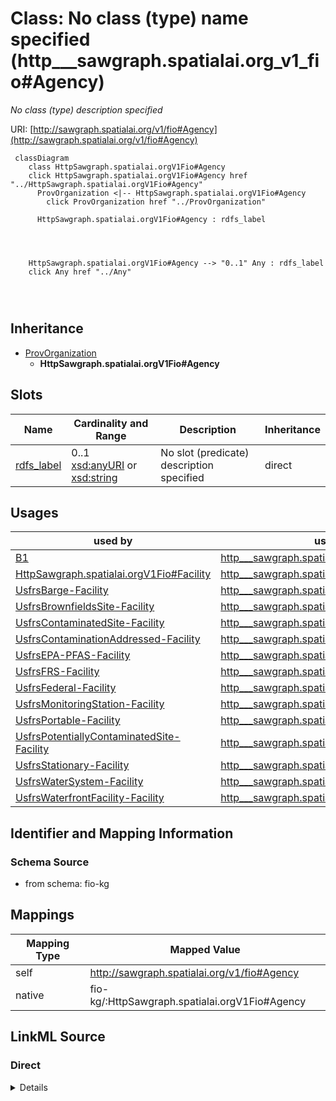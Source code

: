 

# Class: No class (type) name specified (http___sawgraph.spatialai.org_v1_fio#Agency)


_No class (type) description specified_





URI: [http://sawgraph.spatialai.org/v1/fio#Agency](http://sawgraph.spatialai.org/v1/fio#Agency)






```mermaid
 classDiagram
    class HttpSawgraph.spatialai.orgV1Fio#Agency
    click HttpSawgraph.spatialai.orgV1Fio#Agency href "../HttpSawgraph.spatialai.orgV1Fio#Agency"
      ProvOrganization <|-- HttpSawgraph.spatialai.orgV1Fio#Agency
        click ProvOrganization href "../ProvOrganization"
      
      HttpSawgraph.spatialai.orgV1Fio#Agency : rdfs_label
        
          
    
    
    HttpSawgraph.spatialai.orgV1Fio#Agency --> "0..1" Any : rdfs_label
    click Any href "../Any"

        
      
```





## Inheritance
* [ProvOrganization](../classes/ProvOrganization.md)
    * **HttpSawgraph.spatialai.orgV1Fio#Agency**



## Slots

| Name | Cardinality and Range | Description | Inheritance |
| ---  | --- | --- | --- |
| [rdfs_label](../slots/rdfs_label.md) | 0..1 <br/> [xsd:anyURI](http://www.w3.org/2001/XMLSchema#anyURI)&nbsp;or&nbsp;<br />[xsd:string](http://www.w3.org/2001/XMLSchema#string) | No slot (predicate) description specified | direct |





## Usages

| used by | used in | type | used |
| ---  | --- | --- | --- |
| [B1](../classes/B1.md) | [http___sawgraph.spatialai.org_v1_fio#ofAgency](../slots/http___sawgraph.spatialai.org_v1_fio#ofAgency.md) | any_of[range] | [HttpSawgraph.spatialai.orgV1Fio#Agency](../classes/HttpSawgraph.spatialai.orgV1Fio#Agency.md) |
| [HttpSawgraph.spatialai.orgV1Fio#Facility](../classes/HttpSawgraph.spatialai.orgV1Fio#Facility.md) | [http___sawgraph.spatialai.org_v1_fio#ofAgency](../slots/http___sawgraph.spatialai.org_v1_fio#ofAgency.md) | any_of[range] | [HttpSawgraph.spatialai.orgV1Fio#Agency](../classes/HttpSawgraph.spatialai.orgV1Fio#Agency.md) |
| [UsfrsBarge-Facility](../classes/UsfrsBarge-Facility.md) | [http___sawgraph.spatialai.org_v1_fio#ofAgency](../slots/http___sawgraph.spatialai.org_v1_fio#ofAgency.md) | any_of[range] | [HttpSawgraph.spatialai.orgV1Fio#Agency](../classes/HttpSawgraph.spatialai.orgV1Fio#Agency.md) |
| [UsfrsBrownfieldsSite-Facility](../classes/UsfrsBrownfieldsSite-Facility.md) | [http___sawgraph.spatialai.org_v1_fio#ofAgency](../slots/http___sawgraph.spatialai.org_v1_fio#ofAgency.md) | any_of[range] | [HttpSawgraph.spatialai.orgV1Fio#Agency](../classes/HttpSawgraph.spatialai.orgV1Fio#Agency.md) |
| [UsfrsContaminatedSite-Facility](../classes/UsfrsContaminatedSite-Facility.md) | [http___sawgraph.spatialai.org_v1_fio#ofAgency](../slots/http___sawgraph.spatialai.org_v1_fio#ofAgency.md) | any_of[range] | [HttpSawgraph.spatialai.orgV1Fio#Agency](../classes/HttpSawgraph.spatialai.orgV1Fio#Agency.md) |
| [UsfrsContaminationAddressed-Facility](../classes/UsfrsContaminationAddressed-Facility.md) | [http___sawgraph.spatialai.org_v1_fio#ofAgency](../slots/http___sawgraph.spatialai.org_v1_fio#ofAgency.md) | any_of[range] | [HttpSawgraph.spatialai.orgV1Fio#Agency](../classes/HttpSawgraph.spatialai.orgV1Fio#Agency.md) |
| [UsfrsEPA-PFAS-Facility](../classes/UsfrsEPA-PFAS-Facility.md) | [http___sawgraph.spatialai.org_v1_fio#ofAgency](../slots/http___sawgraph.spatialai.org_v1_fio#ofAgency.md) | any_of[range] | [HttpSawgraph.spatialai.orgV1Fio#Agency](../classes/HttpSawgraph.spatialai.orgV1Fio#Agency.md) |
| [UsfrsFRS-Facility](../classes/UsfrsFRS-Facility.md) | [http___sawgraph.spatialai.org_v1_fio#ofAgency](../slots/http___sawgraph.spatialai.org_v1_fio#ofAgency.md) | any_of[range] | [HttpSawgraph.spatialai.orgV1Fio#Agency](../classes/HttpSawgraph.spatialai.orgV1Fio#Agency.md) |
| [UsfrsFederal-Facility](../classes/UsfrsFederal-Facility.md) | [http___sawgraph.spatialai.org_v1_fio#ofAgency](../slots/http___sawgraph.spatialai.org_v1_fio#ofAgency.md) | any_of[range] | [HttpSawgraph.spatialai.orgV1Fio#Agency](../classes/HttpSawgraph.spatialai.orgV1Fio#Agency.md) |
| [UsfrsMonitoringStation-Facility](../classes/UsfrsMonitoringStation-Facility.md) | [http___sawgraph.spatialai.org_v1_fio#ofAgency](../slots/http___sawgraph.spatialai.org_v1_fio#ofAgency.md) | any_of[range] | [HttpSawgraph.spatialai.orgV1Fio#Agency](../classes/HttpSawgraph.spatialai.orgV1Fio#Agency.md) |
| [UsfrsPortable-Facility](../classes/UsfrsPortable-Facility.md) | [http___sawgraph.spatialai.org_v1_fio#ofAgency](../slots/http___sawgraph.spatialai.org_v1_fio#ofAgency.md) | any_of[range] | [HttpSawgraph.spatialai.orgV1Fio#Agency](../classes/HttpSawgraph.spatialai.orgV1Fio#Agency.md) |
| [UsfrsPotentiallyContaminatedSite-Facility](../classes/UsfrsPotentiallyContaminatedSite-Facility.md) | [http___sawgraph.spatialai.org_v1_fio#ofAgency](../slots/http___sawgraph.spatialai.org_v1_fio#ofAgency.md) | any_of[range] | [HttpSawgraph.spatialai.orgV1Fio#Agency](../classes/HttpSawgraph.spatialai.orgV1Fio#Agency.md) |
| [UsfrsStationary-Facility](../classes/UsfrsStationary-Facility.md) | [http___sawgraph.spatialai.org_v1_fio#ofAgency](../slots/http___sawgraph.spatialai.org_v1_fio#ofAgency.md) | any_of[range] | [HttpSawgraph.spatialai.orgV1Fio#Agency](../classes/HttpSawgraph.spatialai.orgV1Fio#Agency.md) |
| [UsfrsWaterSystem-Facility](../classes/UsfrsWaterSystem-Facility.md) | [http___sawgraph.spatialai.org_v1_fio#ofAgency](../slots/http___sawgraph.spatialai.org_v1_fio#ofAgency.md) | any_of[range] | [HttpSawgraph.spatialai.orgV1Fio#Agency](../classes/HttpSawgraph.spatialai.orgV1Fio#Agency.md) |
| [UsfrsWaterfrontFacility-Facility](../classes/UsfrsWaterfrontFacility-Facility.md) | [http___sawgraph.spatialai.org_v1_fio#ofAgency](../slots/http___sawgraph.spatialai.org_v1_fio#ofAgency.md) | any_of[range] | [HttpSawgraph.spatialai.orgV1Fio#Agency](../classes/HttpSawgraph.spatialai.orgV1Fio#Agency.md) |






## Identifier and Mapping Information







### Schema Source


* from schema: fio-kg




## Mappings

| Mapping Type | Mapped Value |
| ---  | ---  |
| self | http://sawgraph.spatialai.org/v1/fio#Agency |
| native | fio-kg/:HttpSawgraph.spatialai.orgV1Fio#Agency |







## LinkML Source

<!-- TODO: investigate https://stackoverflow.com/questions/37606292/how-to-create-tabbed-code-blocks-in-mkdocs-or-sphinx -->

### Direct

<details>
```yaml
name: http___sawgraph.spatialai.org_v1_fio#Agency
description: No class (type) description specified
title: No class (type) name specified
notes:
- Class with 15 occurrences.
from_schema: fio-kg
rank: 1000
is_a: prov_Organization
slots:
- rdfs_label
class_uri: http://sawgraph.spatialai.org/v1/fio#Agency

```
</details>

### Induced

<details>
```yaml
name: http___sawgraph.spatialai.org_v1_fio#Agency
description: No class (type) description specified
title: No class (type) name specified
notes:
- Class with 15 occurrences.
from_schema: fio-kg
rank: 1000
is_a: prov_Organization
attributes:
  rdfs_label:
    name: rdfs_label
    description: No slot (predicate) description specified
    title: No slot (predicate) name specified
    comments:
    - 15 occurrences with subject type http___sawgraph.spatialai.org_v1_fio#Agency
      and object type string.
    - 2129 occurrences with subject type http___sawgraph.spatialai.org_v1_fio#Industry
      and object type string.
    - 300917 occurrences with subject type __b1 and object type string.
    examples:
    - value: 'http://sawgraph.spatialai.org/v1/fio#d.Agency.C1017 rdfs:label Agriculture:
        Agricultural Research Service'
    - value: naics:NAICS-IndustryCode-11111 rdfs:label Soybean Farming
    - value: usfrsdata:d.FRS-Facility.110000314204 rdfs:label PRATT & WHITNEY
    from_schema: fio-kg
    rank: 1000
    domain: rdfs_Resource
    slot_uri: rdfs:label
    alias: rdfs_label
    owner: http___sawgraph.spatialai.org_v1_fio#Agency
    domain_of:
    - __b1
    - http___sawgraph.spatialai.org_v1_fio#Agency
    - http___sawgraph.spatialai.org_v1_fio#Industry
    range: Any
    any_of:
    - range: uri
    - range: string
class_uri: http://sawgraph.spatialai.org/v1/fio#Agency

```
</details>